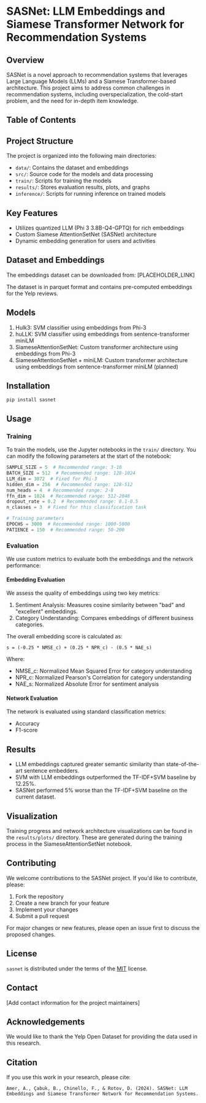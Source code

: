 # SASNet: LLM Embeddings and Siamese Transformer Network for Recommendation Systems

## Overview

SASNet is a novel approach to recommendation systems that leverages Large Language Models (LLMs) and a Siamese Transformer-based architecture. This project aims to address common challenges in recommendation systems, including overspecialization, the cold-start problem, and the need for in-depth item knowledge.

## Table of Contents

## Project Structure

The project is organized into the following main directories:

- `data/`: Contains the dataset and embeddings
- `src/`: Source code for the models and data processing
- `train/`: Scripts for training the models
- `results/`: Stores evaluation results, plots, and graphs
- `inference/`: Scripts for running inference on trained models

## Key Features

- Utilizes quantized LLM (Phi 3 3.8B-Q4-GPTQ) for rich embeddings
- Custom Siamese AttentionSetNet (SASNet) architecture
- Dynamic embedding generation for users and activities

## Dataset and Embeddings

The embeddings dataset can be downloaded from: [PLACEHOLDER_LINK]

The dataset is in parquet format and contains pre-computed embeddings for the Yelp reviews.

## Models

1. Hulk3: SVM classifier using embeddings from Phi-3
2. huLLK: SVM classifier using embeddings from sentence-transformer miniLM
3. SiameseAttentionSetNet: Custom transformer architecture using embeddings from Phi-3
4. SiameseAttentionSetNet + miniLM: Custom transformer architecture using embeddings from sentence-transformer miniLM (planned)

## Installation

```console
pip install sasnet
```

## Usage

### Training

To train the models, use the Jupyter notebooks in the `train/` directory. You can modify the following parameters at the start of the notebook:

```python
SAMPLE_SIZE = 5  # Recommended range: 3-10
BATCH_SIZE = 512  # Recommended range: 128-1024
LLM_dim = 3072  # Fixed for Phi-3
hidden_dim = 256  # Recommended range: 128-512
num_heads = 4  # Recommended range: 2-8
ffn_dim = 1024  # Recommended range: 512-2048
dropout_rate = 0.2  # Recommended range: 0.1-0.5
n_classes = 3  # Fixed for this classification task

# Training parameters
EPOCHS = 3000  # Recommended range: 1000-5000
PATIENCE = 150  # Recommended range: 50-200
```

### Evaluation

We use custom metrics to evaluate both the embeddings and the network performance:

#### Embedding Evaluation

We assess the quality of embeddings using two key metrics:

1. Sentiment Analysis: Measures cosine similarity between "bad" and "excellent" embeddings.
2. Category Understanding: Compares embeddings of different business categories.

The overall embedding score is calculated as:

```
s = (-0.25 * NMSE_c) + (0.25 * NPR_c) - (0.5 * NAE_s)
```

Where:
- NMSE_c: Normalized Mean Squared Error for category understanding
- NPR_c: Normalized Pearson's Correlation for category understanding
- NAE_s: Normalized Absolute Error for sentiment analysis

#### Network Evaluation

The network is evaluated using standard classification metrics:
- Accuracy
- F1-score

## Results

- LLM embeddings captured greater semantic similarity than state-of-the-art sentence embedders.
- SVM with LLM embeddings outperformed the TF-IDF+SVM baseline by 12.25%.
- SASNet performed 5% worse than the TF-IDF+SVM baseline on the current dataset.

## Visualization

Training progress and network architecture visualizations can be found in the `results/plots/` directory. These are generated during the training process in the SiameseAttentionSetNet notebook.

## Contributing

We welcome contributions to the SASNet project. If you'd like to contribute, please:

1. Fork the repository
2. Create a new branch for your feature
3. Implement your changes
4. Submit a pull request

For major changes or new features, please open an issue first to discuss the proposed changes.

## License

`sasnet` is distributed under the terms of the [MIT](https://spdx.org/licenses/MIT.html) license.

## Contact

[Add contact information for the project maintainers]

## Acknowledgements

We would like to thank the Yelp Open Dataset for providing the data used in this research.

## Citation

If you use this work in your research, please cite:

```
Amer, A., Çabuk, B., Chinello, F., & Rotov, D. (2024). SASNet: LLM Embeddings and Siamese Transformer Network for Recommendation Systems.
```
